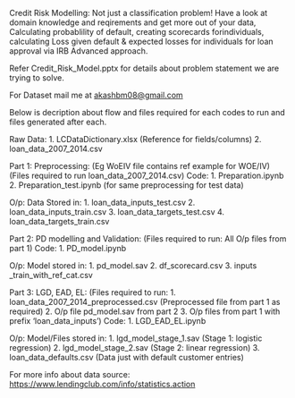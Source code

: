 Credit Risk Modelling:
Not just a classification problem! Have a look at domain knowledge and reqirements and get more out of your data, Calculating probablility of default, creating scorecards forindividuals, calculating  Loss given default & expected losses for individuals for loan approval via IRB Advanced approach.

Refer Credit_Risk_Model.pptx for details about problem statement we are trying to solve.

For Dataset mail me at akashbm08@gmail.com

Below is decription about flow and files required for each codes to run and files generated after each.

Raw Data: 
    1. LCDataDictionary.xlsx (Reference for fields/columns)
    2. loan_data_2007_2014.csv


Part 1: Preprocessing:
(Eg WoEIV file contains ref example for WOE/IV)
(Files required to run loan_data_2007_2014.csv)
Code:
    1. Preparation.ipynb
    2. Preparation_test.ipynb (for same preprocessing for test data)

O/p: Data Stored in:
    1. loan_data_inputs_test.csv
    2. loan_data_inputs_train.csv
    3. loan_data_targets_test.csv
    4. loan_data_targets_train.csv

Part 2: PD modelling and Validation: 
(Files required to run: All O/p files from part 1)
Code:
    1. PD_model.ipynb

O/p: Model stored in:
    1. pd_model.sav
    2. df_scorecard.csv
    3. inputs _train_with_ref_cat.csv


Part 3: LGD, EAD, EL:
(Files required to run: 
    1. loan_data_2007_2014_preprocessed.csv (Preprocessed file from part 1 as required)
    2. O/p file pd_model.sav from part 2
    3. O/p files from part 1 with prefix ‘loan_data_inputs’)
Code:
    1. LGD_EAD_EL.ipynb

O/p: Model/Files stored in:
    1. lgd_model_stage_1.sav (Stage 1: logistic regression)
    2. lgd_model_stage_2.sav (Stage 2: linear regression)
    3. loan_data_defaults.csv (Data just with default customer entries)

For more info about data source: https://www.lendingclub.com/info/statistics.action
